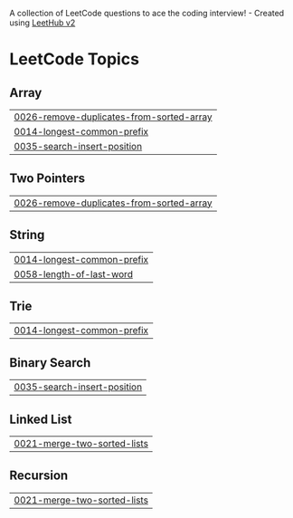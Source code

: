 A collection of LeetCode questions to ace the coding interview! - Created using [LeetHub v2](https://github.com/arunbhardwaj/LeetHub-2.0)
<!---LeetCode Topics Start-->
# LeetCode Topics
## Array
|  |
| ------- |
| [0026-remove-duplicates-from-sorted-array](https://github.com/imganpat/30-Days-of-JavaScript-Leetcode/tree/master/0026-remove-duplicates-from-sorted-array) |
| [0014-longest-common-prefix](https://github.com/imganpat/30-Days-of-JavaScript-Leetcode/tree/master/0014-longest-common-prefix) |
| [0035-search-insert-position](https://github.com/imganpat/30-Days-of-JavaScript-Leetcode/tree/master/0035-search-insert-position) |
## Two Pointers
|  |
| ------- |
| [0026-remove-duplicates-from-sorted-array](https://github.com/imganpat/30-Days-of-JavaScript-Leetcode/tree/master/0026-remove-duplicates-from-sorted-array) |
## String
|  |
| ------- |
| [0014-longest-common-prefix](https://github.com/imganpat/30-Days-of-JavaScript-Leetcode/tree/master/0014-longest-common-prefix) |
| [0058-length-of-last-word](https://github.com/imganpat/30-Days-of-JavaScript-Leetcode/tree/master/0058-length-of-last-word) |
## Trie
|  |
| ------- |
| [0014-longest-common-prefix](https://github.com/imganpat/30-Days-of-JavaScript-Leetcode/tree/master/0014-longest-common-prefix) |
## Binary Search
|  |
| ------- |
| [0035-search-insert-position](https://github.com/imganpat/30-Days-of-JavaScript-Leetcode/tree/master/0035-search-insert-position) |
## Linked List
|  |
| ------- |
| [0021-merge-two-sorted-lists](https://github.com/imganpat/30-Days-of-JavaScript-Leetcode/tree/master/0021-merge-two-sorted-lists) |
## Recursion
|  |
| ------- |
| [0021-merge-two-sorted-lists](https://github.com/imganpat/30-Days-of-JavaScript-Leetcode/tree/master/0021-merge-two-sorted-lists) |
<!---LeetCode Topics End-->